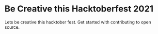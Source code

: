 # Be Creative this Hacktoberfest 2021
Lets be creative this hacktober fest. Get started with contributing to open source.

